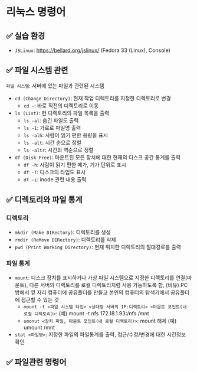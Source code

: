 # 리눅스 명령어

## ✅ 실습 환경
- `JSLinux`: https://bellard.org/jslinux/ (Fedora 33 (Linux), Console)

## ✅ 파일 시스템 관련
`파일 시스템`: 서버에 있는 파일과 관련된 시스템
- `cd (Change Directory)`: 현재 작업 디렉토리를 지정한 디렉토리로 변경
  - `cd -`: 바로 직전의 디렉토리로 이동
- `ls (List)`: 현 디렉토리의 파일 목록을 출력
  - `ls -al`: 숨긴 파일도 출력
  - `ls -1`: 가로로 파일명 출력
  - `ls -alh`: 사람이 읽기 편한 용량을 표시
  - `ls -alt`: 시간 순으로 정렬
  - `ls -altr`: 시간의 역순으로 정렬
- `df (Disk Free)`: 마운트된 모든 장치에 대한 현재의 디스크 공간 통계를 출력
  - `df -h`: 사람이 읽기 편한 메가, 기가 단위로 표시
  - `df -T`: 디스크의 타입도 표시
  - `df -i`: inode 관련 내용 출력
    
## ✅ 디렉토리와 파일 통계
### 디렉토리
- `mkdir (Make DIRectory)`: 디렉토리를 생성
- `rmdir (ReMove DIRectory)`: 디렉토리를 삭제
- `pwd (Print Working Directory)`: 현재 위치한 디렉토리의 절대경로를 출력
### 파일 통계
- `mount`: 디스크 장치를 표시하거나 가상 파일 시스템으로 지정한 디렉토리를 연결(마운트), 다른 서버의 디렉토리를 로컬 디렉토리처럼 사용 가능하도록 함,
(비유) PC 방에서 옆 자리 컴퓨터에 공유폴더를 만들고 본인의 컴퓨터의 탐색기에서 공유폴더에 접근할 수 있는 것
  - `mount -t <파일 시스템 타입> <상대방 서버의 IP:디렉토리> <마운트 포인트(내 로컬 디렉토리)>`: (예) mount -t nfs 172.18.1.93:/nfs /mnt
  - `umonut <장치 파일, 마운트 포인트(내 로컬 디렉토리)>`: mount 해제 (예) umount /mnt
- `stat <파일명>`: 지정한 파일의 파일통계를 출력, 접근/수정/변경에 대한 시간정보 확인

## ✅ 파일관련 명령어